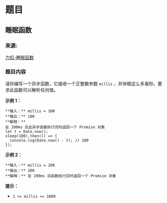 # 题目

## 睡眠函数

### 来源:

[力扣-睡眠函数](https://leetcode.cn/problems/sleep/)

### 题目内容

请你编写一个异步函数，它接收一个正整数参数 `millis` ，并休眠这么多毫秒。要求此函数可以解析任何值。



**示例 1：**

    
    
    **输入：** millis = 100
    **输出：** 100
    **解释：**
    在 100ms 后此异步函数执行完时返回一个 Promise 对象
    let t = Date.now();
    sleep(100).then(() => {
      console.log(Date.now() - t); // 100
    });
    

**示例 2：**

    
    
    **输入：** millis = 200
    **输出：** 200
    **解释：** 在 200ms 后函数执行完时返回一个 Promise 对象
    



**提示：**

  * `1 <= millis <= 1000`

